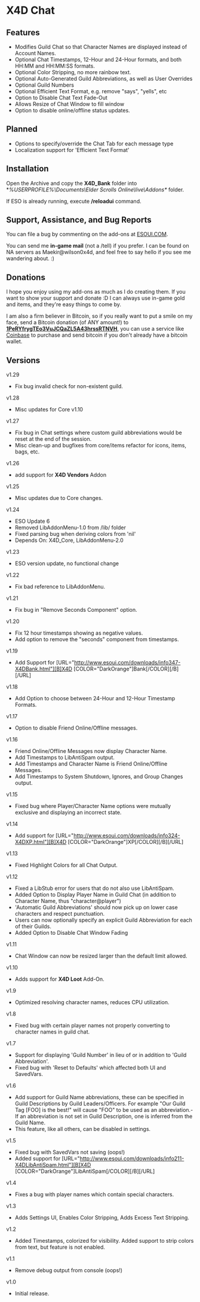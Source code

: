 # X4D **Chat**

## Features

* Modifies Guild Chat so that Character Names are displayed instead of Account Names.
* Optional Chat Timestamps, 12-Hour and 24-Hour formats, and both HH:MM and HH:MM:SS formats.
* Optional Color Stripping, no more rainbow text.
* Optional Auto-Generated Guild Abbreviations, as well as User Overrides
* Optional Guild Numbers
* Optional Efficient Text Format, e.g. remove "says", "yells", etc
* Option to Disable Chat Text Fade-Out
* Allows Resize of Chat Window to fill window
* Option to disable online/offline status updates.

## Planned

* Options to specify/override the Chat Tab for each message type
* Localization support for 'Efficient Text Format'

## Installation

Open the Archive and copy the **X4D_Bank** folder into **%USERPROFILE%\Documents\Elder Scrolls Online\live\Addons\** folder.

If ESO is already running, execute **/reloadui** command.


## Support, Assistance, and Bug Reports

You can file a bug by commenting on the add-ons at <a href="http://www.esoui.com/downloads/author-4678.html">ESOUI.COM</a>.

You can send me **in-game mail** (not a /tell) if you prefer. I can be found on NA 
servers as Maekir@wilson0x4d, and feel free to say hello if you see me wandering 
about. :)


## Donations

I hope you enjoy using my add-ons as much as I do creating them. If you want to show 
your support and donate :D I can always use in-game gold and items, and they're easy 
things to come by.

I am also a firm believer in Bitcoin, so if you really want to put a smile on my face, 
send a Bitcoin donation (of ANY amount!) to <b><a href="bitcoin:1PeRYfrygTEo3VuJCQaZL5A43hrssRTNVH">1PeRYfrygTEo3VuJCQaZL5A43hrssRTNVH</a></b>,
you can use a service like <a href="https://www.coinbase.com">Coinbase</a> to purchase 
and send bitcoin if you don't already have a bitcoin wallet.


## Versions

v1.29

- Fix bug invalid check for non-existent guild.

v1.28

- Misc updates for Core v1.10

v1.27

- Fix bug in Chat settings where custom guild abbreviations would be reset at the end of the session.
- Misc clean-up and bugfixes from core/items refactor for icons, items, bags, etc.

v1.26

- add support for **X4D Vendors** Addon

v1.25

- Misc updates due to Core changes.

v1.24

- ESO Update 6
- Removed LibAddonMenu-1.0 from /lib/ folder
- Fixed parsing bug when deriving colors from 'nil'
- Depends On: X4D_Core, LibAddonMenu-2.0
 
v1.23

- ESO version update, no functional change

v1.22

- Fix bad reference to LibAddonMenu.

v1.21

- Fix bug in "Remove Seconds Component" option.

v1.20

- Fix 12 hour timestamps showing as negative values.
- Add option to remove the "seconds" component from timestamps.

v1.19

- Add Support for [URL="http://www.esoui.com/downloads/info347-X4DBank.html"][B]X4D [COLOR="DarkOrange"]Bank[/COLOR][/B][/URL]

v1.18

- Add Option to choose between 24-Hour and 12-Hour Timestamp Formats.

v1.17

- Option to disable Friend Online/Offline messages.

v1.16

- Friend Online/Offline Messages now display Character Name.
- Add Timestamps to LibAntiSpam output.
- Add Timestamps and Character Name is Friend Online/Offline Messages.
- Add Timestamps to System Shutdown, Ignores, and Group Changes output.

v1.15

- Fixed bug where Player/Character Name options were mutually exclusive and displaying an incorrect state.

v1.14

- Add support for [URL="http://www.esoui.com/downloads/info324-X4DXP.html"][B]X4D [COLOR="DarkOrange"]XP[/COLOR][/B][/URL]

v1.13

- Fixed Highlight Colors for all Chat Output.

v1.12

- Fixed a LibStub error for users that do not also use LibAntiSpam.
- Added Option to Display Player Name in Guild Chat (in addition to Character Name, thus "character@player")
- 'Automatic Guild Abbreviations' should now pick up on lower case characters and respect punctuation.
- Users can now optionally specify an explicit Guild Abbreviation for each of their Guilds.
- Added Option to Disable Chat Window Fading

v1.11

- Chat Window can now be resized larger than the default limit allowed.

v1.10

- Adds support for **X4D Loot** Add-On.

v1.9

- Optimized resolving character names, reduces CPU utilization.

v1.8

- Fixed bug with certain player names not properly converting to character names in guild chat.

v1.7

- Support for displaying 'Guild Number' in lieu of or in addition to 'Guild Abbreviation'.
- Fixed bug with 'Reset to Defaults' which affected both UI and SavedVars.

v1.6

- Add support for Guild Name abbreviations, these can be specified in Guild Descriptions by Guild Leaders/Officers. For example "Our Guild Tag [FOO] is the best!" will cause "FOO" to be used as an abbreviation.- If an abbreviation is not set in Guild Description, one is inferred from the Guild Name.
- This feature, like all others, can be disabled in settings.   

v1.5

- Fixed bug with SavedVars not saving (oops!)
- Added support for [URL="http://www.esoui.com/downloads/info211-X4DLibAntiSpam.html"][B]X4D [COLOR="DarkOrange"]LibAntiSpam[/COLOR][/B][/URL]

v1.4

- Fixes a bug with player names which contain special characters.

v1.3

- Adds Settings UI, Enables Color Stripping, Adds Excess Text Stripping.

v1.2

- Added Timestamps, colorized for visibility. Added support to strip colors from text, but feature is not enabled.

v1.1

- Remove debug output from console (oops!)

v1.0

- Initial release.

